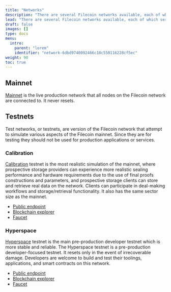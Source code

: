 ```yaml
---
title: "Networks"
description: "There are several Filecoin networks available, each of which serves a different purposes. This page covers each network, it's use-case, and how to connect to it."
lead: "There are several Filecoin networks available, each of which serves a different purposes. This page covers each network, it's use-case, and how to connect to it."
draft: false
images: []
type: docs
menu:
  intro:
    parent: "lorem"
    identifier: "network-6dbd9740092466c18c550116228cf5ec"
weight: 90
toc: true
---
```


## Mainnet

[Mainnet](https://docs.filecoin.io/networks/overview/available-networks/%23mainnet) is the live production network that all nodes on the Filecoin network are connected to. It never resets.

## Testnets

Test networks, or testnets, are version of the Filecoin network that attempt to simulate various aspects of the Filecoin mainnet. Since they are for testing they should not be used for production applications or services.

### Calibration

[Calibration](https://docs.filecoin.io/networks/overview/available-networks/%23calibration) testnet is the most realistic simulation of the mainnet, where prospective storage providers can experience more realistic sealing performance and hardware requirements due to the use of final proofs constructions and parameters, and prospective storage clients can store and retrieve real data on the network. Clients can participate in deal-making workflows and storage/retrieval functionality. It also has the same sector size as the mainnet.

- [Public endpoint](https://api.calibration.node.glif.io/rpc/v0)
- [Blockchain explorer](https://calibration.filscan.io/)
- [Faucet](https://faucet.calibration.fildev.network/)

### Hyperspace

[Hyperspace](https://github.com/filecoin-project/testnet-hyperspace) testnet is the main pre-production developer testnet which is more stable and reliable. The Hyperspace testnet is a pre-production developer-focused testnet. It resets only in the event of irrecoverable damage. Developers are welcome to build and test their toolings, applications, and smart contracts on this network.

- [Public endpoint](https://api.hyperspace.node.glif.io/rpc/v0)
- [Blockchain explorer](https://explorer.glif.io/?network%3Dhyperspace)
- [Faucet](https://hyperspace.filtest.network/%23faucet)
